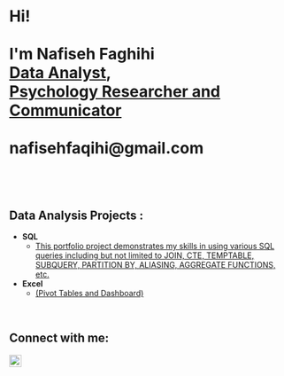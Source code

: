 <h1> Hi! <br/><br/>I'm Nafiseh Faghihi <br/><a href="https://github.com/joshmadakor1">Data Analyst</a>,<br/> <a href="https://www.linkedin.com/in/joshmadakor/">Psychology Researcher and Communicator</a> <br/> <br/> nafisehfaqihi@gmail.com 

<br/><h2> Data Analysis Projects :</h2>

- <b> SQL  </b>
  - [This portfolio project demonstrates my skills in using various SQL queries including but not limited to JOIN, CTE, TEMPTABLE, SUBQUERY, PARTITION BY, ALIASING, AGGREGATE FUNCTIONS, etc.](https://github.com/NFaqihi/SQL-PortfolioProject)
- <b>Excel </b>
  - [(Pivot Tables and Dashboard)](https://github.com/joshmadakor1/4chan-Image-Analysis-Middleware-C964) 

<br/>
<h2> Connect with me:</h2>

[<img align="left" alt="JoshMadakor | LinkedIn" width="22px" src="https://cdn.jsdelivr.net/npm/simple-icons@v3/icons/linkedin.svg" />][linkedin]


[linkedin]: https://linkedin.com/in/nafisehfaghihi 


<!--
**joshmadakor1/joshmadakor1** is a ✨ _special_ ✨ repository because its `README.md` (this file) appears on your GitHub profile.

Here are some ideas to get you started:

- 🔭 I’m currently working on ...
- 🌱 I’m currently learning ...
- 👯 I’m looking to collaborate on ...
- 🤔 I’m looking for help with ...
- 💬 Ask me about ...
- 📫 How to reach me: ...
- 😄 Pronouns: ...
- ⚡ Fun fact: ...
-->

